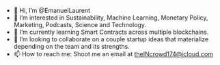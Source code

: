 - 👋 Hi, I’m @EmanuelLaurent
- 👀 I’m interested in Sustainability, Machine Learning, Monetary Policy, Marketing, Podcasts, Science and Technology.
- 🌱 I’m currently learning Smart Contracts across multiple blockchains.
- 💞️ I’m looking to collaborate on a couple startup ideas that materialize depending on the team and its strengths.
- 📫 How to reach me: Shoot me an email at theINcrowd174@icloud.com

<!---
EmanuelLaurent/EmanuelLaurent is a ✨ special ✨ repository because its `README.md` (this file) appears on your GitHub profile.
You can click the Preview link to take a look at your changes.
--->
